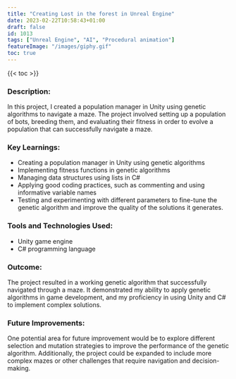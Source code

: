 ```yaml
---
title: "Creating Lost in the forest in Unreal Engine"
date: 2023-02-22T10:58:43+01:00
draft: false
id: 1013
tags: ["Unreal Engine", "AI", "Procedural animation"]
featureImage: "/images/giphy.gif"
toc: true
---
```


{{< toc >}}

### **Description:** 

In this project, I created a population manager in Unity using genetic algorithms to navigate a maze. The project involved setting up a population of bots, breeding them, and evaluating their fitness in order to evolve a population that can successfully navigate a maze.

### **Key Learnings:**

-   Creating a population manager in Unity using genetic algorithms
-   Implementing fitness functions in genetic algorithms
-   Managing data structures using lists in C#
-   Applying good coding practices, such as commenting and using informative variable names
-   Testing and experimenting with different parameters to fine-tune the genetic algorithm and improve the quality of the solutions it generates.
<!-- 
```html
    <html>
        <head>
        <title>Test</title>
        </head>
``` -->
       
### **Tools and Technologies Used:**

-   Unity game engine
-   C# programming language

### **Outcome:**

The project resulted in a working genetic algorithm that successfully navigated through a maze. It demonstrated my ability to apply genetic algorithms in game development, and my proficiency in using Unity and C# to implement complex solutions.

### **Future Improvements:**

One potential area for future improvement would be to explore different selection and mutation strategies to improve the performance of the genetic algorithm. Additionally, the project could be expanded to include more complex mazes or other challenges that require navigation and decision-making.